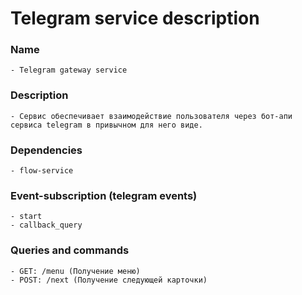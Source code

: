# Telegram service description

### Name
    - Telegram gateway service
### Description
    - Сервис обеспечивает взаимодействие пользователя через бот-апи сервиса telegram в привычном для него виде.
### Dependencies
    - flow-service
### Event-subscription (telegram events)
    - start
    - callback_query
### Queries and commands
    - GET: /menu (Получение меню)
    - POST: /next (Получение следующей карточки)
